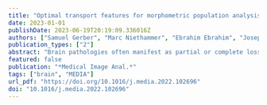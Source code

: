 ```yaml
---
title: "Optimal transport features for morphometric population analysis"
date: 2023-01-01
publishDate: 2023-06-19T20:19:09.336016Z
authors: ["Samuel Gerber", "Marc Niethammer", "Ebrahim Ebrahim", "Joseph Piven", "Stephen R. Dager", "Martin Styner", "Stephen R. Aylward", "Andinet Enquobahrie"]
publication_types: ["2"]
abstract: "Brain pathologies often manifest as partial or complete loss of tissue. The goal of many neuroimaging studies is to capture the location and amount of tissue changes with respect to a clinical variable of interest, such as disease progression. Morphometric analysis approaches capture local differences in the distribution of tissue or other quantities of interest in relation to a clinical variable. We propose to augment morphometric analysis with an additional feature extraction step based on unbalanced optimal transport. The optimal transport feature extraction step increases statistical power for pathologies that cause spatially dispersed tissue loss, minimizes sensitivity to shifts due to spatial misalignment or differences in brain topology, and separates changes due to volume differences from changes due to tissue location. We demonstrate the proposed optimal transport feature extraction step in the context of a volumetric morphometric analysis of the OASIS-1 study for Alzheimer’s disease. The results demonstrate that the proposed approach can identify tissue changes and differences that are not otherwise measurable."
featured: false
publication: "*Medical Image Anal.*"
tags: ["brain", "MEDIA"]
url_pdf: "https://doi.org/10.1016/j.media.2022.102696"
doi: "10.1016/j.media.2022.102696"
---
```


